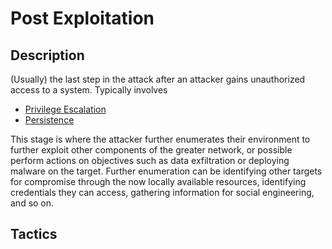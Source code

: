 # Post Exploitation
## Description
(Usually) the last step in the attack after an attacker gains unauthorized access to a system. Typically involves
- [Privilege Escalation](../vulnerabilities/Privilege%20Escalation%20(privsec).md)
- [Persistence](../concepts/persistence.md)

This stage is where the attacker further enumerates their environment to further exploit other components of the greater network, or possible perform actions on objectives such as data exfiltration or deploying malware on the target. Further enumeration can be identifying other targets for compromise through the now locally available resources, identifying credentials they can access, gathering information for social engineering, and so on. 

## Tactics